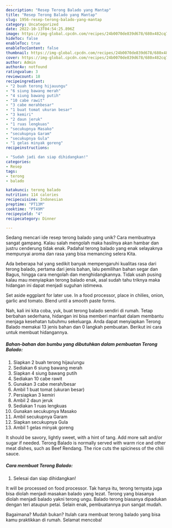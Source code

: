 ```yaml
---
description: "Resep Terong Balado yang Mantap"
title: "Resep Terong Balado yang Mantap"
slug: 1956-resep-terong-balado-yang-mantap
category: Uncategorized
date: 2022-10-13T04:54:25.896Z
image: https://img-global.cpcdn.com/recipes/24b0070de839d678/680x482cq70/terong-balado-foto-resep-utama.jpg
hideToc: false
enableToc: true
enableTocContent: false
thumbnail: https://img-global.cpcdn.com/recipes/24b0070de839d678/680x482cq70/terong-balado-foto-resep-utama.jpg
cover: https://img-global.cpcdn.com/recipes/24b0070de839d678/680x482cq70/terong-balado-foto-resep-utama.jpg
author: Admin
authorAv: notfound
ratingvalue: 3
reviewcount: 18
recipeingredient:
- "2 buah terong hijauungu"
- "6 siung bawang merah"
- "4 siung bawang putih"
- "10 cabe rawit"
- "3 cabe merahbesar"
- "1 buat tomat ukuran besar"
- "3 kemiri"
- "2 daun jeruk"
- "1 ruas lengkuas"
- "secukupnya Masako"
- "secukupnya Garam"
- "secukupnya Gula"
- "1 gelas minyak goreng"
recipeinstructions:

- "Sudah jadi dan siap dihidangkan!"
categories:
- Resep
tags:
- terong
- balado

katakunci: terong balado 
nutrition: 114 calories
recipecuisine: Indonesian
preptime: "PT13M"
cooktime: "PT49M"
recipeyield: "4"
recipecategory: Dinner

---
```





Sedang mencari ide resep terong balado yang unik? Cara membuatnya sangat gampang. Kalau salah mengolah maka hasilnya akan hambar dan justru cenderung tidak enak. Padahal terong balado yang enak selayaknya mempunyai aroma dan rasa yang bisa memancing selera Kita.





Ada beberapa hal yang sedikit banyak mempengaruhi kualitas rasa dari terong balado, pertama dari jenis bahan, lalu pemilihan bahan segar dan Bagus, hingga cara mengolah dan menghidangkannya. Tidak usah pusing kalau mau menyiapkan terong balado enak,      asal sudah tahu triknya maka hidangan ini dapat menjadi suguhan istimewa.














Set aside eggplant for later use. In a food processor, place in chilies, onion, garlic and tomato. Blend until a smooth paste forms.






Nah, kali ini kita coba, yuk, buat terong balado sendiri di rumah. Tetap berbahan sederhana, hidangan ini bisa memberi manfaat dalam membantu menjaga kesehatan tubuhmu sekeluarga. Anda dapat menyiapkan Terong Balado memakai 13 jenis bahan dan 0 langkah pembuatan. Berikut ini cara untuk membuat hidangannya.

<!--inarticleads1-->

##### Bahan-bahan dan bumbu yang dibutuhkan dalam pembuatan Terong Balado:

1. Siapkan 2 buah terong hijau/ungu
1. Sediakan 6 siung bawang merah
1. Siapkan 4 siung bawang putih
1. Sediakan 10 cabe rawit
1. Gunakan 3 cabe merah/besar
1. Ambil 1 buat tomat (ukuran besar)
1. Persiapkan 3 kemiri
1. Ambil 2 daun jeruk
1. Sediakan 1 ruas lengkuas
1. Gunakan secukupnya Masako
1. Ambil secukupnya Garam
1. Siapkan secukupnya Gula
1. Ambil 1 gelas minyak goreng


It should be savory, lightly sweet, with a hint of tang. Add more salt and/or sugar if needed. Terong Balado is normally served with warm rice and other meat dishes, such as Beef Rendang. The rice cuts the spiciness of the chili sauce. 

<!--inarticleads2-->

##### Cara membuat Terong Balado:


1. Selesai dan siap dihidangkan!

It will be processed on food processor. Tak hanya itu, terong ternyata juga bisa diolah menjadi masakan balado yang lezat. Terong yang biasanya diolah menjadi balado yakni terong ungu. Balado terong biasanya dipadukan dengan teri ataupun petai. Selain enak, pembuatannya pun sangat mudah. 

Bagaimana? Mudah bukan? Itulah cara membuat terong balado yang bisa kamu praktikkan di rumah. Selamat mencoba!

